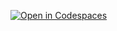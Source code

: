 [![Open in Codespaces](https://classroom.github.com/assets/launch-codespace-7f7980b617ed060a017424585567c406b6ee15c891e84e1186181d67ecf80aa0.svg)](https://github.com/codespaces/sturdy-barnacle-v6v59j7w9wrp359q)
